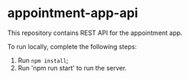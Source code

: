 # appointment-app-api
This repository contains REST API for the appointment app.

To run locally, complete the following steps:
1. Run `npm install`;
2. Run 'npm run start' to run the server.
